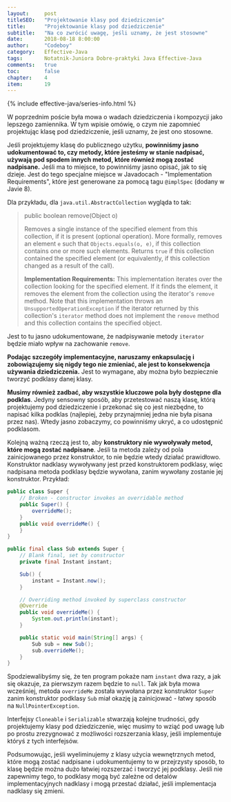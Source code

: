 ```yaml
---
layout:     post
titleSEO:   "Projektowanie klasy pod dziedziczenie"
title:      "Projektowanie klasy pod dziedziczenie"
subtitle:   "Na co zwrócić uwagę, jeśli uznamy, że jest stosowne"
date:       2018-08-18 8:00:00
author:     "Codeboy"
category:   Effective-Java
tags:       Notatnik-Juniora Dobre-praktyki Java Effective-Java
comments:   true
toc:        false
chapter:    4
item:       19
---
```



{% include effective-java/series-info.html %}

W poprzednim poście była mowa o wadach dziedziczenia i kompozycji jako lepszego zamiennika. W tym wpisie omówię, o czym nie zapomnieć projektując klasę pod dziedziczenie, jeśli uznamy, że jest ono stosowne.

Jeśli projektujemy klasę do publicznego użytku, **powinniśmy jasno udokumentować to, czy metody, które jesteśmy w stanie nadpisać, używają pod spodem innych metod, które również mogą zostać nadpisane.** Jeśli ma to miejsce, to powinniśmy jasno opisać, jak to się dzieje. Jest do tego specjalne miejsce w Javadocach -  "Implementation Requirements", które jest generowane za pomocą tagu `@implSpec` (dodany w Javie 8).

Dla przykładu, dla `java.util.AbstractCollection` wygląda to tak:

> public boolean remove(Object o)
> 
> Removes a single instance of the specified element from this
> collection, if it is present (optional operation). More formally,
> removes an element `e` such that `Objects.equals(o, e)`, if this
> collection contains one or more such elements. Returns `true` if this
> collection contained the specified element (or equivalently, if this
> collection changed as a result of the call).
> 
> **Implementation Requirements:** This implementation iterates over the collection looking for the specified element. If it finds the element,
> it removes the element from the collection using the iterator's
> `remove` method. Note that this implementation throws an
> `UnsupportedOperationException` if the iterator returned by this
> collection's `iterator` method does not implement the `remove` method
> and this collection contains the specified object.

Jest to tu jasno udokumentowane, że nadpisywanie metody `iterator` będzie miało wpływ na zachowanie `remove`.

**Podając szczegóły implementacyjne, naruszamy enkapsulację i zobowiązujemy się nigdy tego nie zmieniać, ale jest to konsekwencja używania dziedziczenia.** Jest to wymagane, aby można było bezpiecznie tworzyć podklasy danej klasy.

**Musimy również zadbać, aby wszystkie kluczowe pola były dostępne dla podklas**. Jedyny sensowny sposób, aby przetestować naszą klasę, którą projektujemy pod dziedziczenie i przekonać się co jest niezbędne, to napisać kilka podklas (najlepiej, żeby przynajmniej jedna nie była pisana przez nas). Wtedy jasno zobaczymy, co powinniśmy ukryć, a co udostępnić podklasom.

Kolejną ważną rzeczą jest to, aby **konstruktory nie wywoływały metod, które mogą zostać nadpisane**. Jeśli ta metoda zależy od pola zainicjowanego przez konstruktor, to nie będzie wtedy działać prawidłowo. Konstruktor nadklasy wywoływany jest przed konstruktorem podklasy, więc nadpisana metoda podklasy będzie wywołana, zanim wywołany zostanie jej konstruktor. Przykład:

```java
public class Super {
    // Broken - constructor invokes an overridable method
    public Super() {
        overrideMe();
    }
    public void overrideMe() {
    }
}

public final class Sub extends Super {
    // Blank final, set by constructor
    private final Instant instant;

    Sub() {
        instant = Instant.now();
    }

    // Overriding method invoked by superclass constructor
    @Override 
    public void overrideMe() {
        System.out.println(instant);
    }

    public static void main(String[] args) {
        Sub sub = new Sub();
        sub.overrideMe();
    }
}
```

Spodziewalibyśmy się, że ten program pokaże nam `instant` dwa razy, a jak się okazuje, za pierwszym razem będzie to `null`. Tak jak była mowa wcześniej, metoda `overrideMe` została wywołana przez konstruktor `Super` zanim konstruktor podklasy `Sub` miał okazję ją zainicjować - łatwy sposób na `NullPointerException`.

Interfejsy `Cloneable` i `Serializable` stwarzają kolejne trudności, gdy projektujemy klasy pod dziedziczenie, więc musimy to wziąć pod uwagę lub po prostu zrezygnować z możliwości rozszerzania klasy, jeśli implementuje któryś z tych interfejsów.

Podsumowując, jeśli wyeliminujemy z klasy użycia wewnętrznych metod, które mogą zostać nadpisane i udokumentujemy to w przejrzysty sposób, to klasę będzie można dużo łatwiej rozszerzać i tworzyć jej podklasy. Jeśli nie zapewnimy tego, to podklasy mogą być zależne od detalów implementacyjnych nadklasy i mogą przestać działać, jeśli implementacja nadklasy się zmieni.